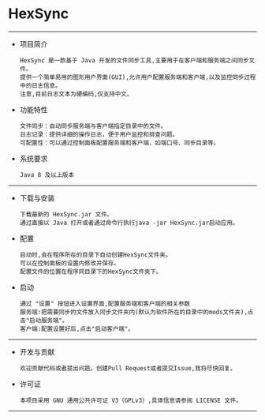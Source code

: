 HexSync
=
---
- 项目简介

      HexSync 是一款基于 Java 开发的文件同步工具,主要用于在客户端和服务端之间同步文件。
      提供一个简单易用的图形用户界面(GUI),允许用户配置服务端和客户端,以及监控同步过程中的日志信息。
      注意,目前日志文本为硬编码,仅支持中文。

- 功能特性

      文件同步：自动同步服务端与客户端指定目录中的文件。
      日志记录：提供详细的操作日志，便于用户监控和排查问题。
      可配置性：可以通过控制面板配置服务端和客户端，如端口号、同步目录等。

- 系统要求

      Java 8 及以上版本
---
- 下载与安装

      下载最新的 HexSync.jar 文件。
      通过直接以 Java 打开或者通过命令行执行java -jar HexSync.jar启动应用。

- 配置

      启动时,会在程序所在的目录下自动创建HexSync文件夹。
      可以在控制面板的设置内修改并保存。
      配置文件的位置在程序同目录下的HexSync文件夹下。

- 启动
  
      通过 "设置" 按钮进入设置界面,配置服务端和客户端的相关参数
      服务端:把需要同步的文件放入同步文件夹内(默认为软件所在的目录中的mods文件夹),点击"启动服务端"。
      客户端:配置设置好后,点击"启动客户端"。
---
- 开发与贡献

      欢迎贡献代码或者提出问题。创建Pull Request或者提交Issue,我将尽快回复。

- 许可证

      本项目采用 GNU 通用公共许可证 V3（GPLv3）,具体信息请参阅 LICENSE 文件。

---
